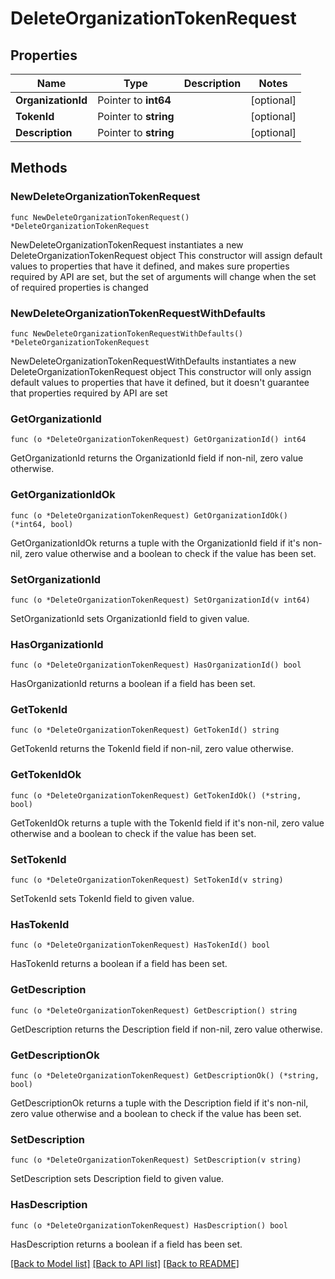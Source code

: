 # DeleteOrganizationTokenRequest

## Properties

Name | Type | Description | Notes
------------ | ------------- | ------------- | -------------
**OrganizationId** | Pointer to **int64** |  | [optional] 
**TokenId** | Pointer to **string** |  | [optional] 
**Description** | Pointer to **string** |  | [optional] 

## Methods

### NewDeleteOrganizationTokenRequest

`func NewDeleteOrganizationTokenRequest() *DeleteOrganizationTokenRequest`

NewDeleteOrganizationTokenRequest instantiates a new DeleteOrganizationTokenRequest object
This constructor will assign default values to properties that have it defined,
and makes sure properties required by API are set, but the set of arguments
will change when the set of required properties is changed

### NewDeleteOrganizationTokenRequestWithDefaults

`func NewDeleteOrganizationTokenRequestWithDefaults() *DeleteOrganizationTokenRequest`

NewDeleteOrganizationTokenRequestWithDefaults instantiates a new DeleteOrganizationTokenRequest object
This constructor will only assign default values to properties that have it defined,
but it doesn't guarantee that properties required by API are set

### GetOrganizationId

`func (o *DeleteOrganizationTokenRequest) GetOrganizationId() int64`

GetOrganizationId returns the OrganizationId field if non-nil, zero value otherwise.

### GetOrganizationIdOk

`func (o *DeleteOrganizationTokenRequest) GetOrganizationIdOk() (*int64, bool)`

GetOrganizationIdOk returns a tuple with the OrganizationId field if it's non-nil, zero value otherwise
and a boolean to check if the value has been set.

### SetOrganizationId

`func (o *DeleteOrganizationTokenRequest) SetOrganizationId(v int64)`

SetOrganizationId sets OrganizationId field to given value.

### HasOrganizationId

`func (o *DeleteOrganizationTokenRequest) HasOrganizationId() bool`

HasOrganizationId returns a boolean if a field has been set.

### GetTokenId

`func (o *DeleteOrganizationTokenRequest) GetTokenId() string`

GetTokenId returns the TokenId field if non-nil, zero value otherwise.

### GetTokenIdOk

`func (o *DeleteOrganizationTokenRequest) GetTokenIdOk() (*string, bool)`

GetTokenIdOk returns a tuple with the TokenId field if it's non-nil, zero value otherwise
and a boolean to check if the value has been set.

### SetTokenId

`func (o *DeleteOrganizationTokenRequest) SetTokenId(v string)`

SetTokenId sets TokenId field to given value.

### HasTokenId

`func (o *DeleteOrganizationTokenRequest) HasTokenId() bool`

HasTokenId returns a boolean if a field has been set.

### GetDescription

`func (o *DeleteOrganizationTokenRequest) GetDescription() string`

GetDescription returns the Description field if non-nil, zero value otherwise.

### GetDescriptionOk

`func (o *DeleteOrganizationTokenRequest) GetDescriptionOk() (*string, bool)`

GetDescriptionOk returns a tuple with the Description field if it's non-nil, zero value otherwise
and a boolean to check if the value has been set.

### SetDescription

`func (o *DeleteOrganizationTokenRequest) SetDescription(v string)`

SetDescription sets Description field to given value.

### HasDescription

`func (o *DeleteOrganizationTokenRequest) HasDescription() bool`

HasDescription returns a boolean if a field has been set.


[[Back to Model list]](../README.md#documentation-for-models) [[Back to API list]](../README.md#documentation-for-api-endpoints) [[Back to README]](../README.md)


